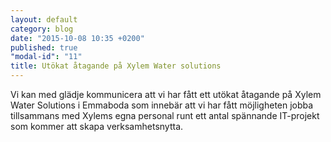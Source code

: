 ```yaml
---
layout: default
category: blog
date: "2015-10-08 10:35 +0200"
published: true
"modal-id": "11"
title: Utökat åtagande på Xylem Water solutions
---
```


Vi kan med glädje kommunicera att vi har fått ett utökat åtagande på Xylem Water Solutions i Emmaboda som innebär att vi har fått möjligheten jobba tillsammans med Xylems egna personal runt ett antal spännande IT-projekt som kommer att skapa verksamhetsnytta.
